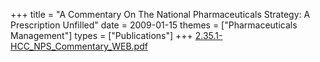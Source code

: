 +++
title = "A Commentary On The National Pharmaceuticals Strategy: A Prescription Unfilled"
date = 2009-01-15
themes = ["Pharmaceuticals Management"]
types = ["Publications"]
+++
[2.35.1-HCC_NPS_Commentary_WEB.pdf](/files/2.35.1-HCC_NPS_Commentary_WEB.pdf)
